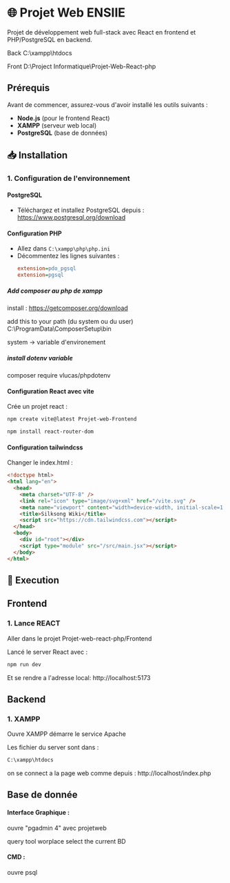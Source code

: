 # 🌐 Projet Web ENSIIE

Projet de développement web full-stack avec React en frontend et PHP/PostgreSQL en backend.

Back
C:\xampp\htdocs

Front
D:\Project Informatique\Projet-Web-React-php

## Prérequis

Avant de commencer, assurez-vous d'avoir installé les outils suivants :

- **Node.js** (pour le frontend React)
- **XAMPP** (serveur web local)
- **PostgreSQL** (base de données)

## 📥 Installation

### 1. Configuration de l'environnement

#### PostgreSQL
- Téléchargez et installez PostgreSQL depuis : https://www.postgresql.org/download

#### Configuration PHP
- Allez dans `C:\xampp\php\php.ini`
- Décommentez les lignes suivantes :
  ```ini
  extension=pdo_pgsql
  extension=pgsql

##### Add composer au php de xampp

install :
https://getcomposer.org/download

add this to your path (du system ou du user)
C:\ProgramData\ComposerSetup\bin

system -> variable d'environement

##### install dotenv variable
composer require vlucas/phpdotenv

#### Configuration React avec vite

Crée un projet react :
```bash
npm create vite@latest Projet-web-Frontend
```
```bash
npm install react-router-dom
```

#### Configuration tailwindcss

Changer le index.html : 
```html
<!doctype html>
<html lang="en">
  <head>
    <meta charset="UTF-8" />
    <link rel="icon" type="image/svg+xml" href="/vite.svg" />
    <meta name="viewport" content="width=device-width, initial-scale=1.0" />
    <title>Silksong Wiki</title>
    <script src="https://cdn.tailwindcss.com"></script>
  </head>
  <body>
    <div id="root"></div>
    <script type="module" src="/src/main.jsx"></script>
  </body>
</html>
```

## 🚀 Execution

## Frontend

### 1. Lance REACT

Aller dans le projet Projet-web-react-php/Frontend

Lancé le server React avec :
```bash
npm run dev
```
Et se rendre a l'adresse local: http://localhost:5173

## Backend

### 1. XAMPP

Ouvre XAMPP 
démarre le service Apache 

Les fichier du server sont dans :
```bash
C:\xampp\htdocs
```

on se connect a la page web comme depuis :
http://localhost/index.php

## Base de donnée

#### Interface Graphique :

ouvre "pgadmin 4" avec projetweb

query tool worplace
select the current BD

#### CMD :

ouvre psql 




